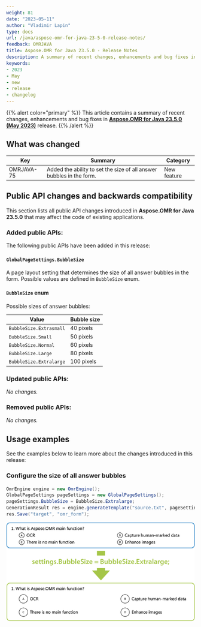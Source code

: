 ```yaml
---
weight: 81
date: "2023-05-11"
author: "Vladimir Lapin"
type: docs
url: /java/aspose-omr-for-java-23-5-0-release-notes/
feedback: OMRJAVA
title: Aspose.OMR for Java 23.5.0 - Release Notes
description: A summary of recent changes, enhancements and bug fixes in Aspose.OMR for Java 23.5.0 (May 2023) release.
keywords:
- 2023
- May
- new
- release
- changelog
---
```


{{% alert color="primary" %}} 
This article contains a summary of recent changes, enhancements and bug fixes in [**Aspose.OMR for Java 23.5.0 (May 2023)**](https://releases.aspose.com/java/repo/com/aspose/aspose-omr/23.5.0/) release.
{{% /alert %}} 

## What was changed

Key | Summary | Category
--- | ------- | --------
OMRJAVA-75 | Added the ability to set the size of all answer bubbles in the form. | New feature

## Public API changes and backwards compatibility

This section lists all public API changes introduced in **Aspose.OMR for Java 23.5.0** that may affect the code of existing applications.

### Added public APIs:

The following public APIs have been added in this release:

#### `GlobalPageSettings.BubbleSize`

A page layout setting that determines the size of all answer bubbles in the form. Possible values are defined in `BubbleSize` enum.

#### `BubbleSize` enum

Possible sizes of answer bubbles:

Value | Bubble size
----- | -----------
`BubbleSize.Extrasmall` | 40 pixels
`BubbleSize.Small` | 50 pixels
`BubbleSize.Normal` | 60 pixels
`BubbleSize.Large` | 80 pixels
`BubbleSize.Extralarge` | 100 pixels

### Updated public APIs:

_No changes._

### Removed public APIs:

_No changes._

## Usage examples

See the examples below to learn more about the changes introduced in this release:

### Configure the size of all answer bubbles

```java
OmrEngine engine = new OmrEngine();
GlobalPageSettings pageSettings = new GlobalPageSettings();
pageSettings.BubbleSize = BubbleSize.Extralarge;
GenerationResult res = engine.generateTemplate("source.txt", pageSettings);
res.Save("target", "omr_form");
```

![Extra large bubbles](bubblesize.png)
